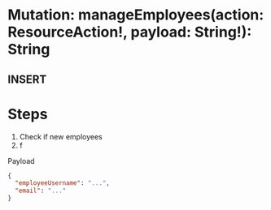 # Mutation: manageEmployees(action: ResourceAction!, payload: String!): String

## INSERT

# Steps

1. Check if new employees
2. f

Payload

```json
{
  "employeeUsername": "...",
  "email": "..."
}
```
